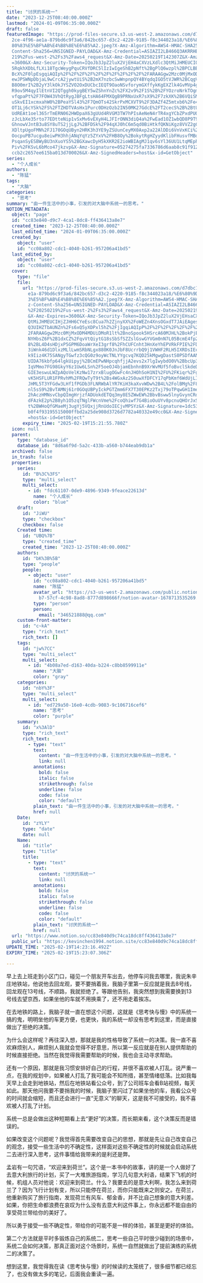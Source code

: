 ```yaml
---
title: "讨厌的系统一"
date: "2023-12-25T08:40:00.000Z"
lastmod: "2024-01-09T06:35:00.000Z"
draft: false
featuredImage: "https://prod-files-secure.s3.us-west-2.amazonaws.com/d7dbc101-8\
  2ce-4f96-ae1a-879bd6c9f3a6/842bc657-d3c2-4220-9185-f8c344023a18/%E6%80%9D%E8%\
  80%83%E5%BF%AB%E4%B8%8E%E6%85%A2.jpeg?X-Amz-Algorithm=AWS4-HMAC-SHA256&X-Amz-\
  Content-Sha256=UNSIGNED-PAYLOAD&X-Amz-Credential=ASIAZI2LB466Q3AKRRHB%2F20250\
  219%2Fus-west-2%2Fs3%2Faws4_request&X-Amz-Date=20250219T142307Z&X-Amz-Expires\
  =3600&X-Amz-Security-Token=IQoJb3JpZ2luX2VjEH4aCXVzLXdlc3QtMiJHMEUCIQC%2Bqvnq\
  5RqkhXDbLfLXi18TgcWeygPquCRVfDRC5lIzIwIgeShB2pNft%2BgPlQ6wzpl%2BPCLBBbnXW4jAH\
  BcX%2F0lpEsgqiAQIp%2F%2F%2F%2F%2F%2F%2F%2F%2F%2F%2FARAAGgw2Mzc0MjMxODM4MDUiDF\
  ewJPSWNpDbjaL9wCrcA2jywtUiS%2B2mX7nzbcSwWnpnpQY4BYqdqIGO5tVJWR%2BCqgVIhUpSkcI\
  B8O0mrI%2B2yY3lkOkJYSZVO2OxDUCbcIEQT9OaoNSvforymGXffykKgEXZlk4GvMVp4gD4kM3SMC\
  R9ov5M4qyIlEtnVI2QTggh0kygBEY5wZShnYnZc%2FX2v9%2F1S%2B%2FYOzroNrkTOgmltdpJUD6\
  vfqpaPt%2F7FOW43VhQtRygJBFgLtsHA64FMXQgB9PRNxUxR7sX9%2F7zkXK%2B6VQiSMAg8YG3TU\
  uSkvEI1xcmxahW0%2BPeaYSl43%2F7QmOTs42SkrPxMCXVT9%2F3DAZf4Z5mtxb6%2Fe4fx%2BCkL\
  OT1Lj6cYSk%2FS%2FTZHDTVAsHx1Purc0DHzOzb2IN50MK27GdcE%2FT2cecS%2B%2BtU5m%2Feva\
  UdREAt1oel365rTmERN062HWDpaX63gUUd4RVGM3TW7hPIsAeNeN4rTR4xgYCbZPxdPUO4ETuhiXr\
  zJcLbXe35rto77EDtteNip1vSxMv6vEXyH4LJFIrONN3diQ4a%2FwEad1OZ1wbQD8P9T9XjEuc8ea\
  GhnowVJntB3u8SY8uTS2jjLgJ%2BFDSk%2F94qXJ0hC6m5qd0BiHtkfQKNiKgz8VVZ2gCBYczien0\
  XDltpUgoFMN%2FJ170GOqUByn2HRK3h3YE9yZSUunCeyMX0Axp2a22AlDDi6VnVxKCi%2B64NeJsR\
  OocpuPB7ucgu8eiwPH3hhjANqYqYz5ZYxV%2FHB8Oy%2BokytRgHZyydKlibFHusvfMBd1f07lvZF\
  PsqanSyESBWyBU3nXuoYS5%2BGXawcDyH5kXKR2E2ioWBIAgMJ1qv6sYl36UU1LtqMEphDi45Ddet\
  Piv%2FKSvL6bMco47jkzvp&X-Amz-Signature=05274275fa7336786d6aab8c91f912ebfac8e8\
  ccb2c2657ee615ba013d700026&X-Amz-SignedHeaders=host&x-id=GetObject"
series:
  - "个人成长"
authors:
  - "陈猛"
tags:
  - "大脑"
categories:
  - "思考"
summary: "由一件生活中的小事，引发的对大脑中系统一的思考。"
NOTION_METADATA:
  object: "page"
  id: "cc83e840-d9c7-4ca1-8dc8-ff436413a8e7"
  created_time: "2023-12-25T08:40:00.000Z"
  last_edited_time: "2024-01-09T06:35:00.000Z"
  created_by:
    object: "user"
    id: "cc08a802-cdc1-4040-b261-957206a41bd5"
  last_edited_by:
    object: "user"
    id: "cc08a802-cdc1-4040-b261-957206a41bd5"
  cover:
    type: "file"
    file:
      url: "https://prod-files-secure.s3.us-west-2.amazonaws.com/d7dbc101-82ce-4f96-a\
        e1a-879bd6c9f3a6/842bc657-d3c2-4220-9185-f8c344023a18/%E6%80%9D%E8%80%8\
        3%E5%BF%AB%E4%B8%8E%E6%85%A2.jpeg?X-Amz-Algorithm=AWS4-HMAC-SHA256&X-Am\
        z-Content-Sha256=UNSIGNED-PAYLOAD&X-Amz-Credential=ASIAZI2LB466Z5FCKB5K\
        %2F20250219%2Fus-west-2%2Fs3%2Faws4_request&X-Amz-Date=20250219T142155Z\
        &X-Amz-Expires=3600&X-Amz-Security-Token=IQoJb3JpZ2luX2VjEHsaCXVzLXdlc3\
        QtMiJHMEUCIHjZJHH6CYeEsc8Cua7h2ZjnyXX%2FoWEZn4XnsOGxdT7JAiEAgesIcDUDKRp\
        Q3UIHZTbAUNZn%2Fs6xQ5yXDPxl5hZ%2FjIgqiAQIpP%2F%2F%2F%2F%2F%2F%2F%2F%2F%\
        2FARAAGgw2Mzc0MjMxODM4MDUiDMoR1lt%2BnoSpook5HSrcA60MJHL%2BokPjElDhtbaUT\
        NYHbsZ6F%2B1dxCZ%2FqvVtQiytG18sSbSfSZZslGswGYVGm0nN7L05BcmE4fp2cXl3%2BJ\
        8%2BL4D4sHDjxP5GPM6DoaWrXeI3grf8%2FhCUFCnht3HnXeYhEPVRkFPIE%2FDo9bIvwBI\
        3iWnk46d1DlxzMLlLwmSRbNLgx880K0JnJbF8UcrrbQ9j1VWHF2RLH5IXRDsIEcZFlQhEhP\
        k9Iiz4K75SANgyTGwfz3cQG0z9oyWcTNLYYgcvq7KQD25kMgwgDastS0PSDfAANkPgeb0Uf\
        UIDA76kbfp64lgkUipyj%2BCmEPwNHpcqhfjjA2evs2x7lgIwybdO0V%2BbcUp3gxCbmiqV\
        IqVMmo7FG98GkyY6z1Uw6LSn%2F5oeOJ4bjamEbnhnB9XrWvMUf5foBvclSkdeDt4BHYocB\
        GIE3eswuLWZpAQoVelKzNw17zrxBlugOGwFc4nJHOhSoH1NI%2FU%2FKiqr%2FgkgkftH6x\
        vK5HSFLUR1FPRvhM%2FRQwTyT9t%2Bs4WGxAz2S0uwXfDFCY17qPbKmf6WdUjLIkzCD9RPd\
        JHML5T3YFGdw3LHf1fPGDb3FLNRWbAlYR7KiH3kaXvvWDw%2B4L%2FolBMg%2F8lYSOhEpx\
        nl5sS9%2BvTAMNj61r0GOqUBPyIckPGTZmm6FX7T30EPKz2Txj79oTPqwGH1ImeUn2X0CPP\
        2hAczHMNsvCbpQImgHrjzfADUokdETQq3my8E5ZWwEW%2BbvBsww5lnyGvynCRdLU%2BePO\
        dFAzkE2p%2B8yh1O5zqTNglFWcnVme%2FcoQhiwf7G4BioOuUYv8pcnuQHOrJxSFebONCaR\
        t%2BWHoQfGMaeMj3ugYj5VQxjjRnUdoIECjvMPSYz&X-Amz-Signature=1dc53c2ca5cd6\
        b0f4f93195515000ffbd2a25de908d3726d7782a40332e49cc0&X-Amz-SignedHeaders\
        =host&x-id=GetObject"
      expiry_time: "2025-02-19T15:21:55.780Z"
  icon: null
  parent:
    type: "database_id"
    database_id: "8d6a6f9d-5a2c-433b-a560-b744eab9db1a"
  archived: false
  in_trash: false
  properties:
    series:
      id: "B%3C%3FS"
      type: "multi_select"
      multi_select:
        - id: "fdc61107-0de9-4896-9349-9feace22613d"
          name: "个人成长"
          color: "blue"
    draft:
      id: "JiWU"
      type: "checkbox"
      checkbox: false
    Created time:
      id: "UBQ%7B"
      type: "created_time"
      created_time: "2023-12-25T08:40:00.000Z"
    authors:
      id: "bK%3B%5B"
      type: "people"
      people:
        - object: "user"
          id: "cc08a802-cdc1-4040-b261-957206a41bd5"
          name: "陈猛"
          avatar_url: "https://s3-us-west-2.amazonaws.com/public.notion-static.com/775523\
            b7-57cf-4c98-8ad8-8777d898666f/notion-avatar-1678713535269.png"
          type: "person"
          person:
            email: "346521888@qq.com"
    custom-front-matter:
      id: "c~kA"
      type: "rich_text"
      rich_text: []
    tags:
      id: "jw%7CC"
      type: "multi_select"
      multi_select:
        - id: "4b08a7ed-d163-40da-b224-c8bb8599911e"
          name: "大脑"
          color: "gray"
    categories:
      id: "nbY%3F"
      type: "multi_select"
      multi_select:
        - id: "ed729a50-16e0-4cdb-9083-9c106716cef6"
          name: "思考"
          color: "purple"
    summary:
      id: "x%3AlD"
      type: "rich_text"
      rich_text:
        - type: "text"
          text:
            content: "由一件生活中的小事，引发的对大脑中系统一的思考。"
            link: null
          annotations:
            bold: false
            italic: false
            strikethrough: false
            underline: false
            code: false
            color: "default"
          plain_text: "由一件生活中的小事，引发的对大脑中系统一的思考。"
          href: null
    Date:
      id: "zYLY"
      type: "date"
      date: null
    Name:
      id: "title"
      type: "title"
      title:
        - type: "text"
          text:
            content: "讨厌的系统一"
            link: null
          annotations:
            bold: false
            italic: false
            strikethrough: false
            underline: false
            code: false
            color: "default"
          plain_text: "讨厌的系统一"
          href: null
  url: "https://www.notion.so/cc83e840d9c74ca18dc8ff436413a8e7"
  public_url: "https://kevinchen1994.notion.site/cc83e840d9c74ca18dc8ff436413a8e7"
UPDATE_TIME: "2025-02-19T14:23:16.492Z"
EXPIRY_TIME: "2025-02-19T15:23:07.306Z"

---
```

<link rel="stylesheet" href="https://cdn.jsdelivr.net/npm/katex@0.16.2/dist/katex.min.css" integrity="sha384-bYdxxUwYipFNohQlHt0bjN/LCpueqWz13HufFEV1SUatKs1cm4L6fFgCi1jT643X" crossorigin="anonymous">


早上去上班走到小区门口，碰见一个朋友开车出去，他停车问我去哪里，我说朱辛庄地铁站，他说他去回龙观，要不要捎着我，我脑子里第一反应就是我去8号线，回龙观在13号线，不顺路，我就拒绝了。等跟他告别，我突然想到我需要换到13号线去望京西，如果坐他的车就不用换乘了，还不用走着挨冻。


在去地铁的路上，我脑子就一直在想这个问题，这就是《思考快与慢》中的系统一搞的鬼，明明坐他的车更方便，也更快，我的系统一却没有思考到这里，而是直接做出了拒绝的决策。


为什么会这样呢？再往深入想，那就是我的性格导致了系统一的决策。我一直不喜欢麻烦别人，麻烦别人我就会觉得不好意思，所以第一反应就是在别人提供帮助的时候直接拒绝。当然在我觉得我需要帮助的时候，我也会主动寻求帮助。


还有一个原因，那就是我习惯安排好自己的行程，并很不喜欢被人打乱。说严重一点，在我的规划中，如果被人打乱了我可能会不知所措，甚至情绪低落。比如我每天早上会走到地铁站，然后在地铁站看公众号，到了公司班车会看B站视频，每天如此。那天他问我要不要捎我的时候，我脑子里闪过了如果坐他的车，我看公众号的时间就会缩短，而且还会进行一直“无意义”的聊天，这是我不可接受的，我不喜欢被人打乱了计划。


系统一总是会做出这种短期看上去“更好”的决策，而长期来看，这个决策反而是错误的。


如果改变这个问题呢？我觉得首先需要改变自己的思想，那就是先让自己改变自己的观念，接受一些生活中的不确定性，这样面对这些不确定性的时候就会启动系统二去进行深入思考，这件事情给我带来的是利还是弊。


孟岩有一句咒语，“欢迎来到荷兰”。这个是一本书中的故事，讲的是一个人做好了去意大利旅行的计划，买了一大堆旅游指南，学习几句意大利语，结果下飞机的时候，机组人员对他说：欢迎来到荷兰。什么？我要去的是意大利啊，我怎么来到荷兰了？因为飞行计划有变，所以只能停在荷兰，而你只能既来之则安之。在荷兰，他重新购买了旅行指南，发现荷兰有风车、郁金香，并不比自己想象的意大利差。如果，你把生命都浪费在哀叹为什么没有去意大利这件事上，你永远都不能自由的享受荷兰带给你的美好了。


所以勇于接受一些不确定性，带给你的可能不是一样的体验，甚至是更好的体验。


第二个方法就是平时多锻炼自己的系统二，思考一些自己平时很少碰到的场景中，系统二会如何决策，那真正面对这个场景时，系统一自然就做出了提前演练的系统二的决策了。


想到这里，我觉得我在读《思考快与慢》的时候读的太笼统了，很多细节都已经忘了，也没有做太多的笔记，后面我会重读一遍。

